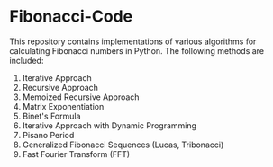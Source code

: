 # Fibonacci-Code

This repository contains implementations of various algorithms for calculating Fibonacci numbers in Python. The following methods are included:
1. Iterative Approach
2. Recursive Approach
3. Memoized Recursive Approach
4. Matrix Exponentiation
5. Binet's Formula
6. Iterative Approach with Dynamic Programming
7. Pisano Period
8. Generalized Fibonacci Sequences (Lucas, Tribonacci)
9. Fast Fourier Transform (FFT)
